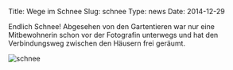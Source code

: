 Title: Wege im Schnee
Slug: schnee
Type: news
Date: 2014-12-29

Endlich Schnee! Abgesehen von den Gartentieren war nur eine Mitbewohnerin schon vor der Fotografin unterwegs und hat den Verbindungsweg zwischen den Häusern frei geräumt.

<img src="/images/14_dez.png" alt="schnee"/>
